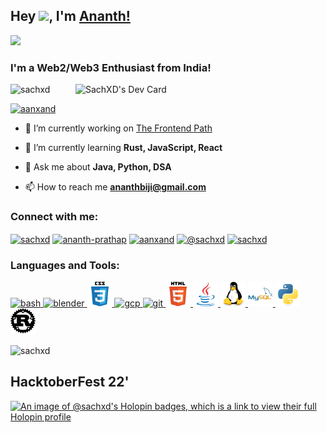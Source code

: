## Hey <img src="https://github.com/TheDudeThatCode/TheDudeThatCode/blob/master/Assets/Hi.gif" width="29">, I'm [Ananth!](https://bio.link/sachxd) 
![](https://64.media.tumblr.com/c423e45572d53972d8411a0b3a57fab3/tumblr_inline_nskotvbc2e1r9hj61_500.jpg)
### I'm a Web2/Web3 Enthusiast from India!

<a href="https://app.daily.dev/SachXD"><img src="https://api.daily.dev/devcards/62b3645fa421411398cad35f337e9d89.png?r=tu0" width="400" align="right" alt="SachXD's Dev Card"/></a>

<p align="left"> <img src="https://komarev.com/ghpvc/?username=sachxd&label=Profile%20views&color=0e75b6&style=flat" alt="sachxd" /> </p>

<p align="left"> <a href="https://twitter.com/aanxand" target="blank"><img src="https://img.shields.io/twitter/follow/aanxand?logo=twitter&style=for-the-badge" alt="aanxand" /></a> </p>

- 🔭 I’m currently working on [The Frontend Path](https://scrimba.com/learn/frontend)

- 🌱 I’m currently learning **Rust, JavaScript, React**

- 💬 Ask me about **Java, Python, DSA**

- 📫 How to reach me **ananthbiji@gmail.com**

<h3 align="left">Connect with me:</h3>
<p align="left">
<a href="https://dev.to/sachxd" target="blank"><img align="center" src="https://raw.githubusercontent.com/rahuldkjain/github-profile-readme-generator/master/src/images/icons/Social/devto.svg" alt="sachxd" height="30" width="40" /></a>
<a href="https://linkedin.com/in/ananth-prathap" target="blank"><img align="center" src="https://raw.githubusercontent.com/rahuldkjain/github-profile-readme-generator/master/src/images/icons/Social/linked-in-alt.svg" alt="ananth-prathap" height="30" width="40" /></a>
<a href="https://instagram.com/aanxand" target="blank"><img align="center" src="https://raw.githubusercontent.com/rahuldkjain/github-profile-readme-generator/master/src/images/icons/Social/instagram.svg" alt="aanxand" height="30" width="40" /></a>
<a href="https://hashnode.com/@sachxd" target="blank"><img align="center" src="https://raw.githubusercontent.com/rahuldkjain/github-profile-readme-generator/master/src/images/icons/Social/hashnode.svg" alt="@sachxd" height="30" width="40" /></a>
<a href="https://www.leetcode.com/sachxd" target="blank"><img align="center" src="https://raw.githubusercontent.com/rahuldkjain/github-profile-readme-generator/master/src/images/icons/Social/leet-code.svg" alt="sachxd" height="30" width="40" /></a>
</p>

<h3 align="left">Languages and Tools:</h3>
<p align="left"> <a href="https://www.gnu.org/software/bash/" target="_blank" rel="noreferrer"> <img src="https://www.vectorlogo.zone/logos/gnu_bash/gnu_bash-icon.svg" alt="bash" width="40" height="40"/> </a> <a href="https://www.blender.org/" target="_blank" rel="noreferrer"> <img src="https://download.blender.org/branding/community/blender_community_badge_white.svg" alt="blender" width="40" height="40"/> </a> <a href="https://www.w3schools.com/css/" target="_blank" rel="noreferrer"> <img src="https://raw.githubusercontent.com/devicons/devicon/master/icons/css3/css3-original-wordmark.svg" alt="css3" width="40" height="40"/> </a> <a href="https://cloud.google.com" target="_blank" rel="noreferrer"> <img src="https://www.vectorlogo.zone/logos/google_cloud/google_cloud-icon.svg" alt="gcp" width="40" height="40"/> </a> <a href="https://git-scm.com/" target="_blank" rel="noreferrer"> <img src="https://www.vectorlogo.zone/logos/git-scm/git-scm-icon.svg" alt="git" width="40" height="40"/> </a> <a href="https://www.w3.org/html/" target="_blank" rel="noreferrer"> <img src="https://raw.githubusercontent.com/devicons/devicon/master/icons/html5/html5-original-wordmark.svg" alt="html5" width="40" height="40"/> </a> <a href="https://www.java.com" target="_blank" rel="noreferrer"> <img src="https://raw.githubusercontent.com/devicons/devicon/master/icons/java/java-original.svg" alt="java" width="40" height="40"/> </a> <a href="https://www.linux.org/" target="_blank" rel="noreferrer"> <img src="https://raw.githubusercontent.com/devicons/devicon/master/icons/linux/linux-original.svg" alt="linux" width="40" height="40"/> </a> <a href="https://www.mysql.com/" target="_blank" rel="noreferrer"> <img src="https://raw.githubusercontent.com/devicons/devicon/master/icons/mysql/mysql-original-wordmark.svg" alt="mysql" width="40" height="40"/> </a> <a href="https://www.python.org" target="_blank" rel="noreferrer"> <img src="https://raw.githubusercontent.com/devicons/devicon/master/icons/python/python-original.svg" alt="python" width="40" height="40"/> </a> <a href="https://www.rust-lang.org" target="_blank" rel="noreferrer"> <img src="https://raw.githubusercontent.com/devicons/devicon/master/icons/rust/rust-plain.svg" alt="rust" width="40" height="40"/> </a> </p>

<p><img align="center" src="https://github-readme-streak-stats.herokuapp.com/?user=sachxd&" alt="sachxd" /></p>

## HacktoberFest 22'

[![An image of @sachxd's Holopin badges, which is a link to view their full Holopin profile](https://holopin.me/sachxd)](https://holopin.io/@sachxd)
